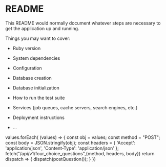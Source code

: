 # README

This README would normally document whatever steps are necessary to get the
application up and running.

Things you may want to cover:

* Ruby version

* System dependencies

* Configuration

* Database creation

* Database initialization

* How to run the test suite

* Services (job queues, cache servers, search engines, etc.)

* Deployment instructions

* ...

values.forEach( (values) => {
  const obj = values;
  const method = "POST";
  const body = JSON.stringify(obj);
  const headers = {
    'Accept': 'application/json',
    'Content-Type': 'application/json'
  };
  fetch("/api/v1/four_choice_questions",{method, headers, body})
  return dispatch => {
    dispatch(postQuestion());
  }
})
